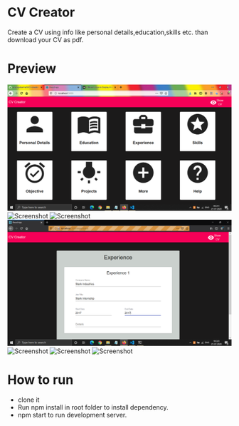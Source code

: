 # CV Creator

Create a CV using info like personal details,education,skills etc. than download your CV as pdf.

# Preview

![Screenshot](https://github.com/anuragsharma50/CV-creator/blob/master/static/home.png)
![Screenshot](https://github.com/anuragsharma50/Word-Game/blob/master/static/blank.png)
![Screenshot](https://github.com/anuragsharma50/Word-Game/blob/master/static/personal.png)
![Screenshot](https://github.com/anuragsharma50/CV-creator/blob/master/static/experience.png)
![Screenshot](https://github.com/anuragsharma50/Word-Game/blob/master/static/skill.png)
![Screenshot](https://github.com/anuragsharma50/Word-Game/blob/master/static/cv.png)
![Screenshot](https://github.com/anuragsharma50/Word-Game/blob/master/static/pdf.png)

# How to run

- clone it
- Run npm install in root folder to install dependency.
- npm start to run development server.
